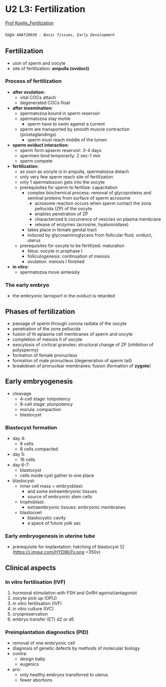 # U2 L3: Fertilization
[Prof Koelle_Fertilization](https://brightspace.ucd.ie/d2l/le/content/155871/viewContent/1698693/View)
###### tags: `ANAT20030 - Basic Tissues, Early Development`

## Fertilization
- uion of sperm and oocyte
- site of fertilization: **ampulla (oviduct)**

### Process of fertilization
- **after ovulation:**
    - vital COCs attach
    - degenerated COCs float
- **after insemination:**
    - spermatozoa bound in sperm reservoir
    - spermatozoa stay motile
        - sperm have to swim against a current
    - sperm are transported by smooth muscle contraction (prostaglandings)
        - sperm must reach middle of the lumen
- **sperm oviduct interaction:**
    - sperm form apserm reservoir: 3-4 days
    - spermien bind temporarily: 2 sec-1 min
    - sperm compete 
- **fertilization:**
    - as soon as oocyte is in ampulla, spermatozoa detach
    - only very few sperm reach site of fertilization
    - only 1 spermatozoon gets into the oocyte
    - prerequisites for sperm to fertilize: capacitation
        - complex biochemical process: removal of glycoproteins and seminal proteins from surface of sperm acrosome
            - acrosome reaction occurs when sperm contact the zona pellucida (ZP) of the oocyte
            - enables penetration of ZP
            - characterized b cocurrence of vesicles on plasma membrane
            - release of enzymes (acrosine, hyaluronidase)
        - takes place in female genital tract
        - induced by glycosaminoglycans from follicular fluid, oviduct, uterus
    - prerequisites for oocyte to be fertilized: maturation
        - fetus: oocyte in prophase I
        - folliculogenesis: continuation of meiosis
        - ovulation: meiosis I finished
- **in vitro:**
    - spermatozoa move aimlessly

### The early embryo
- the embryonic tarnsport in the oviduct is retarded

## Phases of fertilization
- passage of sperm through corona radiata of the oocyte
- penetration of the zone pellucida
- fusion of th eplasma cell membranes of sperm and oocyte
- completion of meiosis II of oocyte
- exocytosis of cortical granules: structural change of ZP (inhibition of polyspermy)
- formation of female pronucleus
- formation of male pronucleus (degeneration of sperm tail)
- breakdown of pronuclear membranes: fusion (formation of **zygote**)

## Early embryogenesis
- cleavage
    - 4-cell stage: totipotency
    - 8-cell stage: pluripotency
    - morula: compaction
    - blastocyst

### Blastocyst formation
- day 4:
    - 8 cells
    - 8 cells compacted
- day 5:
    - 16 cells
- day 6-7:
    - blastocyst
    - cells inside cyst gather to one place
- blastocyst:
    - inner cell mass = embryoblast:
        - and some extraembryonic tissues
        - source of embryonic stem cells
    - trophoblast:
        - extraembryonic tissues: embryonic membranes
    - blastocoel:
        - blastocystic cavity
        - a space of future yolk sac

### Early embryogenesis in uterine tube
- prerequisite for implantation: hatching of blastocyst
![](https://i.imgur.com/HYDWoTv.png =350x)

## Clinical aspects
### In vitro fertilisation (IVF)
1. hormonal stimulation with FSH and GnRH agonist/antagonist
2. oocyte pick up (OPU)
3. in vitro fertilisation (IVF)
4. in vitro culture (IVC)
5. cryopreservation
6. embryo transfer (ET) d2 or d5

### Preimplantation diagnostics (PID)
- removal of one embryonic cell
- diagnosis of genetic defects by methods of molecular biology
- contra:
    - design baby
    - eugenics
- pro:
    - only healthy embryos transferred to uterus
    - fewer abortions
